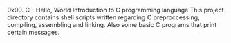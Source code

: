 0x00. C - Hello, World
Introduction to C programming language
This project directory contains shell scripts written regarding C preproccessing, compiling, assembling and linking. Also some basic C programs that print certain messages.
